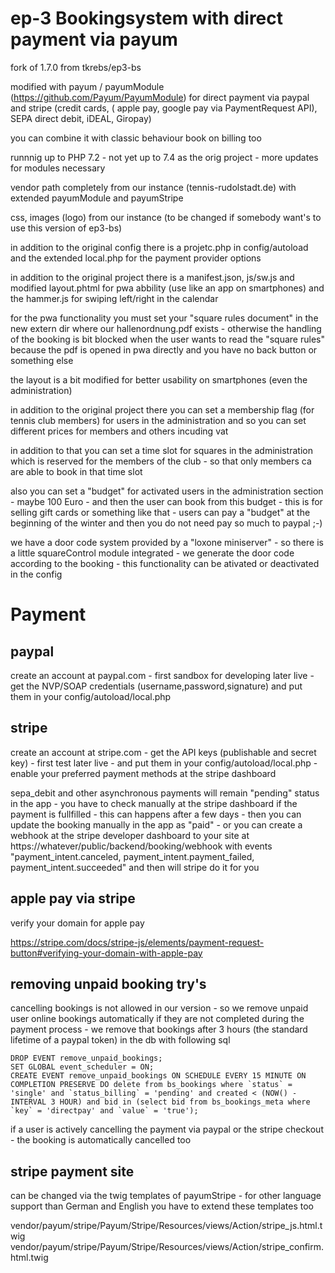 # ep-3 Bookingsystem with direct payment via payum  
fork of 1.7.0 from tkrebs/ep3-bs

modified with payum / payumModule (https://github.com/Payum/PayumModule) for direct payment via paypal and stripe (credit cards, ( apple pay, google pay via PaymentRequest API), SEPA direct debit, iDEAL, Giropay) 

you can combine it with classic behaviour book on billing too

runnnig up to PHP 7.2 - not yet up to 7.4 as the orig project - more updates for modules necessary  

vendor path completely from our instance (tennis-rudolstadt.de) with extended payumModule and payumStripe

css, images (logo) from our instance (to be changed if somebody want's to use this version of ep3-bs)

in addition to the original config there is a projetc.php in config/autoload and the extended local.php for the payment provider options 

in addition to the original project there is a manifest.json, js/sw.js and modified layout.phtml for pwa abbility (use like an app on smartphones) and the hammer.js for swiping left/right in the calendar

for the pwa functionality you must set your "square rules document" in the new extern dir where our hallenordnung.pdf exists - otherwise the handling of the booking is bit blocked when the user wants to read the "square rules" because the pdf is opened in pwa directly and you have no back button or something else   

the layout is a bit modified for better usability on smartphones (even the administration)

in addition to the original project there you can set a membership flag (for tennis club members) for users in the administration and so you can set different prices for members and others incuding vat

in addition to that you can set a time slot for squares in the administration which is reserved for the members of the club - so that only members ca are able to book in that time slot

also you can set a "budget" for activated users in the administration section - maybe 100 Euro - and then the user can book from this budget - this is for selling gift cards or something like that - users can pay a "budget" at the beginning of the winter and then you do not need pay so much to paypal ;-)

we have a door code system provided by a "loxone miniserver" - so there is a little squareControl module integrated -  we generate the door code according to the booking - this functionality can be ativated or deactivated in the config 




# Payment

## paypal
create an account at paypal.com - first sandbox for developing later live - get the NVP/SOAP credentials (username,password,signature) and put them in your config/autoload/local.php

## stripe
create an account at stripe.com - get the API keys (publishable and secret key) - first test later live - and put them in your config/autoload/local.php - enable your preferred payment methods at the stripe dashboard

sepa_debit and other asynchronous payments will remain "pending" status in the app - you have to check manually at the stripe dashboard if the payment is fullfilled - this can happens after a few days - then you can update the booking manually in the app as "paid" - or you can create a webhook at the stripe developer dashboard to your site at https://whatever/public/backend/booking/webhook with events "payment_intent.canceled, payment_intent.payment_failed, payment_intent.succeeded" and then will stripe do it for you

## apple pay via stripe
verify your domain for apple pay

https://stripe.com/docs/stripe-js/elements/payment-request-button#verifying-your-domain-with-apple-pay

## removing unpaid booking try's
cancelling bookings is not allowed in our version - so we remove unpaid user online bookings automatically if they are not completed during the payment process - we remove that bookings after 3 hours (the standard lifetime of a paypal token) in the db with following sql
```
DROP EVENT remove_unpaid_bookings;
SET GLOBAL event_scheduler = ON;
CREATE EVENT remove_unpaid_bookings ON SCHEDULE EVERY 15 MINUTE ON COMPLETION PRESERVE DO delete from bs_bookings where `status` = 'single' and `status_billing` = 'pending' and created < (NOW() - INTERVAL 3 HOUR) and bid in (select bid from bs_bookings_meta where `key` = 'directpay' and `value` = 'true');
```
if a user is actively cancelling the payment via paypal or the stripe checkout - the booking is automatically cancelled too 

## stripe payment site
can be changed via the twig templates of payumStripe - for other language support than German and English you have to extend these templates too

vendor/payum/stripe/Payum/Stripe/Resources/views/Action/stripe_js.html.twig
vendor/payum/stripe/Payum/Stripe/Resources/views/Action/stripe_confirm.html.twig
 
